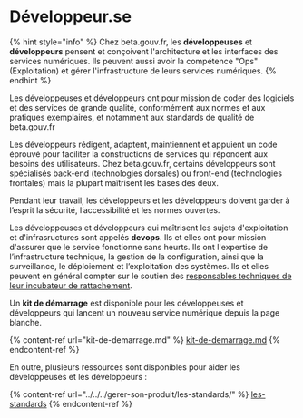 # Développeur.se

{% hint style="info" %}
Chez beta.gouv.fr, les **développeuses** et **développeurs** pensent et conçoivent l'architecture et les interfaces des services numériques. Ils peuvent aussi avoir la compétence "Ops" (Exploitation) et gérer l'infrastructure de leurs services numériques.
{% endhint %}

Les développeuses et développeurs ont pour mission de coder des logiciels et des services de grande qualité, conformément aux normes et aux pratiques exemplaires, et notamment aux standards de qualité de beta.gouv.fr

Les développeurs rédigent, adaptent, maintiennent et appuient un code éprouvé pour faciliter la constructions de services qui répondent aux besoins des utilisateurs. Chez beta.gouv.fr, certains développeurs sont spécialisés back-end (technologies dorsales) ou front-end (technologies frontales) mais la plupart maîtrisent les bases des deux.

Pendant leur travail, les développeurs et les développeurs doivent garder à l’esprit la sécurité, l’accessibilité et les normes ouvertes.

Les développeuses et développeurs qui maîtrisent les sujets d'exploitation et d'infrasructures sont appelés **devops**. Ils et elles ont pour mission d'assurer que le service fonctionne sans heurts. Ils ont l'expertise de l’infrastructure technique, la gestion de la configuration, ainsi que la surveillance, le déploiement et l’exploitation des systèmes. Ils et elles peuvent en général compter sur le soutien des [responsables techniques de leur incubateur de rattachement](../../../gerer-son-produit/gestion-au-quotidien/tech/to-do-liens-avec-les-referents-techs.md).

Un **kit de démarrage** est disponible pour les développeuses et développeurs qui lancent un nouveau service numérique depuis la page blanche.

{% content-ref url="kit-de-demarrage.md" %}
[kit-de-demarrage.md](kit-de-demarrage.md)
{% endcontent-ref %}

En outre, plusieurs ressources sont disponibles pour aider les développeuses et les développeurs :

{% content-ref url="../../../gerer-son-produit/les-standards/" %}
[les-standards](../../../gerer-son-produit/les-standards/)
{% endcontent-ref %}
